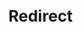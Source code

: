 ﻿---
layout: src/layouts/Redirect.astro
title: Redirect
redirect: /docs/octopus-rest-api/cli/octopus-deployment-target-azure-web-app-view
pubDate:  2023-01-01
navSearch: false
navSitemap: false
navMenu: false
---
